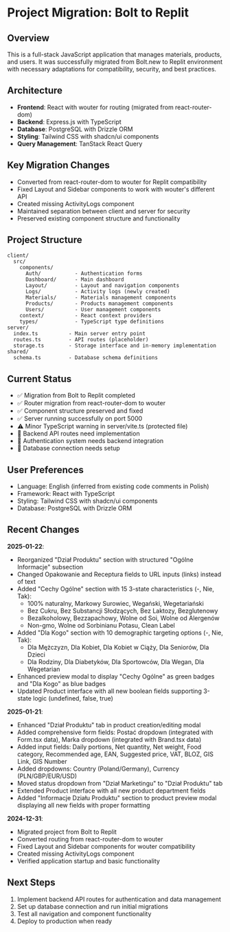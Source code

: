 # Project Migration: Bolt to Replit

## Overview
This is a full-stack JavaScript application that manages materials, products, and users. It was successfully migrated from Bolt.new to Replit environment with necessary adaptations for compatibility, security, and best practices.

## Architecture
- **Frontend**: React with wouter for routing (migrated from react-router-dom)
- **Backend**: Express.js with TypeScript
- **Database**: PostgreSQL with Drizzle ORM
- **Styling**: Tailwind CSS with shadcn/ui components
- **Query Management**: TanStack React Query

## Key Migration Changes
- Converted from react-router-dom to wouter for Replit compatibility
- Fixed Layout and Sidebar components to work with wouter's different API
- Created missing ActivityLogs component
- Maintained separation between client and server for security
- Preserved existing component structure and functionality

## Project Structure
```
client/
  src/
    components/
      Auth/           - Authentication forms
      Dashboard/      - Main dashboard
      Layout/         - Layout and navigation components
      Logs/           - Activity logs (newly created)
      Materials/      - Materials management components
      Products/       - Products management components
      Users/          - User management components
    context/          - React context providers
    types/            - TypeScript type definitions
server/
  index.ts          - Main server entry point
  routes.ts         - API routes (placeholder)
  storage.ts        - Storage interface and in-memory implementation
shared/
  schema.ts         - Database schema definitions
```

## Current Status
- ✅ Migration from Bolt to Replit completed
- ✅ Router migration from react-router-dom to wouter
- ✅ Component structure preserved and fixed
- ✅ Server running successfully on port 5000
- ⚠️ Minor TypeScript warning in server/vite.ts (protected file)
- 🔲 Backend API routes need implementation
- 🔲 Authentication system needs backend integration
- 🔲 Database connection needs setup

## User Preferences
- Language: English (inferred from existing code comments in Polish)
- Framework: React with TypeScript
- Styling: Tailwind CSS with shadcn/ui components
- Database: PostgreSQL with Drizzle ORM

## Recent Changes
**2025-01-22**: 
- Reorganized "Dział Produktu" section with structured "Ogólne Informacje" subsection
- Changed Opakowanie and Receptura fields to URL inputs (links) instead of text
- Added "Cechy Ogólne" section with 15 3-state characteristics (-, Nie, Tak):
  - 100% naturalny, Markowy Surowiec, Wegański, Wegetariański
  - Bez Cukru, Bez Substancji Słodzących, Bez Laktozy, Bezglutenowy
  - Bezalkoholowy, Bezzapachowy, Wolne od Soi, Wolne od Alergenów
  - Non-gmo, Wolne od Sorbinianu Potasu, Clean Label
- Added "Dla Kogo" section with 10 demographic targeting options (-, Nie, Tak):
  - Dla Mężczyzn, Dla Kobiet, Dla Kobiet w Ciąży, Dla Seniorów, Dla Dzieci
  - Dla Rodziny, Dla Diabetyków, Dla Sportowców, Dla Wegan, Dla Wegetarian
- Enhanced preview modal to display "Cechy Ogólne" as green badges and "Dla Kogo" as blue badges
- Updated Product interface with all new boolean fields supporting 3-state logic (undefined, false, true)

**2025-01-21**: 
- Enhanced "Dział Produktu" tab in product creation/editing modal
- Added comprehensive form fields: Postać dropdown (integrated with Form.tsx data), Marka dropdown (integrated with Brand.tsx data)
- Added input fields: Daily portions, Net quantity, Net weight, Food category, Recommended age, EAN, Suggested price, VAT, BLOZ, GIS Link, GIS Number
- Added dropdowns: Country (Poland/Germany), Currency (PLN/GBP/EUR/USD)
- Moved status dropdown from "Dział Marketingu" to "Dział Produktu" tab
- Extended Product interface with all new product department fields
- Added "Informacje Działu Produktu" section to product preview modal displaying all new fields with proper formatting

**2024-12-31**: 
- Migrated project from Bolt to Replit
- Converted routing from react-router-dom to wouter
- Fixed Layout and Sidebar components for wouter compatibility
- Created missing ActivityLogs component
- Verified application startup and basic functionality

## Next Steps
1. Implement backend API routes for authentication and data management
2. Set up database connection and run initial migrations
3. Test all navigation and component functionality
4. Deploy to production when ready